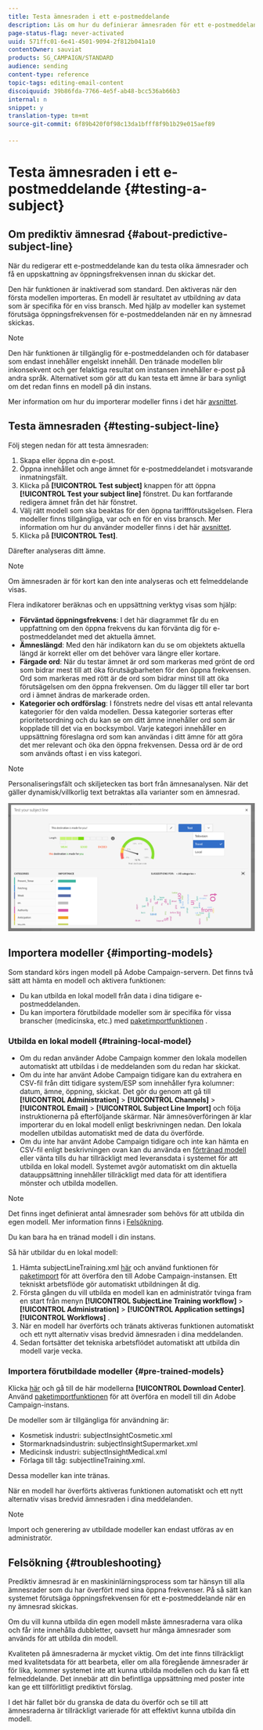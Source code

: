 ```yaml
---
title: Testa ämnesraden i ett e-postmeddelande
description: Läs om hur du definierar ämnesraden för ett e-postmeddelande i e-postdesignern.
page-status-flag: never-activated
uuid: 571ffc01-6e41-4501-9094-2f812b041a10
contentOwner: sauviat
products: SG_CAMPAIGN/STANDARD
audience: sending
content-type: reference
topic-tags: editing-email-content
discoiquuid: 39b86fda-7766-4e5f-ab48-bcc536ab66b3
internal: n
snippet: y
translation-type: tm+mt
source-git-commit: 6f89b420f0f98c13da1bfff8f9b1b29e015aef89

---
```


# Testa ämnesraden i ett e-postmeddelande {#testing-a-subject}


## Om prediktiv ämnesrad {#about-predictive-subject-line}

När du redigerar ett e-postmeddelande kan du testa olika ämnesrader och få en uppskattning av öppningsfrekvensen innan du skickar det.

Den här funktionen är inaktiverad som standard. Den aktiveras när den första modellen importeras. En modell är resultatet av utbildning av data som är specifika för en viss bransch. Med hjälp av modeller kan systemet förutsäga öppningsfrekvensen för e-postmeddelanden när en ny ämnesrad skickas.

>[!NOTE]
>
>Den här funktionen är tillgänglig för e-postmeddelanden och för databaser som endast innehåller engelskt innehåll. Den tränade modellen blir inkonsekvent och ger felaktiga resultat om instansen innehåller e-post på andra språk. Alternativet som gör att du kan testa ett ämne är bara synligt om det redan finns en modell på din instans.

Mer information om hur du importerar modeller finns i det här [avsnittet](#importing-models).

## Testa ämnesraden {#testing-subject-line}

Följ stegen nedan för att testa ämnesraden:

1. Skapa eller öppna din e-post.
1. Öppna innehållet och ange ämnet för e-postmeddelandet i motsvarande inmatningsfält.
1. Klicka på **[!UICONTROL Test subject]** knappen för att öppna **[!UICONTROL Test your subject line]** fönstret. Du kan fortfarande redigera ämnet från det här fönstret.
1. Välj rätt modell som ska beaktas för den öppna tariffförutsägelsen. Flera modeller finns tillgängliga, var och en för en viss bransch. Mer information om hur du använder modeller finns i det här [avsnittet](#importing-models).
1. Klicka på **[!UICONTROL Test]**.

Därefter analyseras ditt ämne.

>[!NOTE]
>
>Om ämnesraden är för kort kan den inte analyseras och ett felmeddelande visas.

Flera indikatorer beräknas och en uppsättning verktyg visas som hjälp:

* **Förväntad öppningsfrekvens**: I det här diagrammet får du en uppfattning om den öppna frekvens du kan förvänta dig för e-postmeddelandet med det aktuella ämnet.
* **Ämneslängd**: Med den här indikatorn kan du se om objektets aktuella längd är korrekt eller om det behöver vara längre eller kortare.
* **Färgade ord**: När du testar ämnet är ord som markeras med grönt de ord som bidrar mest till att öka förutsägbarheten för den öppna frekvensen. Ord som markeras med rött är de ord som bidrar minst till att öka förutsägelsen om den öppna frekvensen. Om du lägger till eller tar bort ord i ämnet ändras de markerade orden.
* **Kategorier och ordförslag**: I fönstrets nedre del visas ett antal relevanta kategorier för den valda modellen. Dessa kategorier sorteras efter prioritetsordning och du kan se om ditt ämne innehåller ord som är kopplade till det via en bocksymbol. Varje kategori innehåller en uppsättning föreslagna ord som kan användas i ditt ämne för att göra det mer relevant och öka den öppna frekvensen. Dessa ord är de ord som används oftast i en viss kategori.

>[!NOTE]
>
>Personaliseringsfält och skiljetecken tas bort från ämnesanalysen. När det gäller dynamisk/villkorlig text betraktas alla varianter som en ämnesrad.

![](assets/predictive_subject_line_example.png)

## Importera modeller {#importing-models}

Som standard körs ingen modell på Adobe Campaign-servern. Det finns två sätt att hämta en modell och aktivera funktionen:

* Du kan utbilda en lokal modell från data i dina tidigare e-postmeddelanden.
* Du kan importera förutbildade modeller som är specifika för vissa branscher (medicinska, etc.) med [paketimportfunktionen](../../automating/using/managing-packages.md) .

### Utbilda en lokal modell {#training-local-model}

* Om du redan använder Adobe Campaign kommer den lokala modellen automatiskt att utbildas i de meddelanden som du redan har skickat.
* Om du inte har använt Adobe Campaign tidigare kan du extrahera en CSV-fil från ditt tidigare system/ESP som innehåller fyra kolumner: datum, ämne, öppning, skickat. Det gör du genom att gå till **[!UICONTROL Administration]** > **[!UICONTROL Channels]** > **[!UICONTROL Email]** > **[!UICONTROL Subject Line Import]** och följa instruktionerna på efterföljande skärmar. När ämnesöverföringen är klar importerar du en lokal modell enligt beskrivningen nedan. Den lokala modellen utbildas automatiskt med de data du överförde.
* Om du inte har använt Adobe Campaign tidigare och inte kan hämta en CSV-fil enligt beskrivningen ovan kan du använda en [förtränad modell](#pre-trained-models) eller vänta tills du har tillräckligt med leveransdata i systemet för att utbilda en lokal modell. Systemet avgör automatiskt om din aktuella datauppsättning innehåller tillräckligt med data för att identifiera mönster och utbilda modellen.

>[!NOTE]
>
>Det finns inget definierat antal ämnesrader som behövs för att utbilda din egen modell. Mer information finns i [Felsökning](#troubleshooting).
>
>Du kan bara ha en tränad modell i din instans.

Så här utbildar du en lokal modell:
1. Hämta subjectLineTraining.xml [här](https://support.neolane.net/webApp/downloadCenter?__userConfig=psaDownloadCenter) och använd funktionen för [paketimport](../../automating/using/managing-packages.md) för att överföra den till Adobe Campaign-instansen. Ett tekniskt arbetsflöde gör automatiskt utbildningen åt dig.
1. Första gången du vill utbilda en modell kan en administratör tvinga fram en start från menyn **[!UICONTROL SubjectLine Training workflow]** > **[!UICONTROL Administration]** > **[!UICONTROL Application settings]** **[!UICONTROL Workflows]** .
1. När en modell har överförts och tränats aktiveras funktionen automatiskt och ett nytt alternativ visas bredvid ämnesraden i dina meddelanden.
1. Sedan fortsätter det tekniska arbetsflödet automatiskt att utbilda din modell varje vecka.

### Importera förutbildade modeller {#pre-trained-models}

Klicka [här](https://support.neolane.net/webApp/extranetLogin) och gå till de här modellerna **[!UICONTROL Download Center]**. Använd [paketimportfunktionen](../../automating/using/managing-packages.md) för att överföra en modell till din Adobe Campaign-instans.

De modeller som är tillgängliga för användning är:

* Kosmetisk industri: subjectInsightCosmetic.xml
* Stormarknadsindustrin: subjectInsightSupermarket.xml
* Medicinsk industri: subjectInsightMedical.xml
* Förlaga till tåg: subjectlineTraining.xml.

Dessa modeller kan inte tränas.

När en modell har överförts aktiveras funktionen automatiskt och ett nytt alternativ visas bredvid ämnesraden i dina meddelanden.

>[!NOTE]
>
>Import och generering av utbildade modeller kan endast utföras av en administratör.

## Felsökning {#troubleshooting}

Prediktiv ämnesrad är en maskininlärningsprocess som tar hänsyn till alla ämnesrader som du har överfört med sina öppna frekvenser. På så sätt kan systemet förutsäga öppningsfrekvensen för ett e-postmeddelande när en ny ämnesrad skickas.

Om du vill kunna utbilda din egen modell måste ämnesraderna vara olika och får inte innehålla dubbletter, oavsett hur många ämnesrader som används för att utbilda din modell.

Kvaliteten på ämnesraderna är mycket viktig. Om det inte finns tillräckligt med kvalitetsdata för att bearbeta, eller om alla föregående ämnesrader är för lika, kommer systemet inte att kunna utbilda modellen och du kan få ett felmeddelande. Det innebär att din befintliga uppsättning med poster inte kan ge ett tillförlitligt prediktivt förslag.

I det här fallet bör du granska de data du överför och se till att ämnesraderna är tillräckligt varierade för att effektivt kunna utbilda din modell.

<!--Some clients have reported this issue: I have had the subject line training workflow running for about a year now.  It has trained on 883 records and I am still seeing the message "The existing dataset is not enough to generate a model."  I do get an error in the workflow every time it runs "XML-110009 Unable to find the element 'runwf' of path '/' (document with schema 'serverConf')".

For this, campaign takes the subject line as training data and tries to come up with significant enough model to predict open rate with 95% confidence.

The 400 subject line number is mention with at least and is only indicative, model generation will also depend on quality of these lines.

It may happen that even 10k subject lines don't lead to model generation if they are too similar.

It means that it can be case that you don't have enough subject lines to generate the model and it is giving this error.

If you are getting an error/warning message, it means that your existing set of records is not enough for the predictive subject module to give a high confidence suggestion.

Adobe recommends reviewing the data you are uploading as the similarity of the subject lines might be the issue.-->
